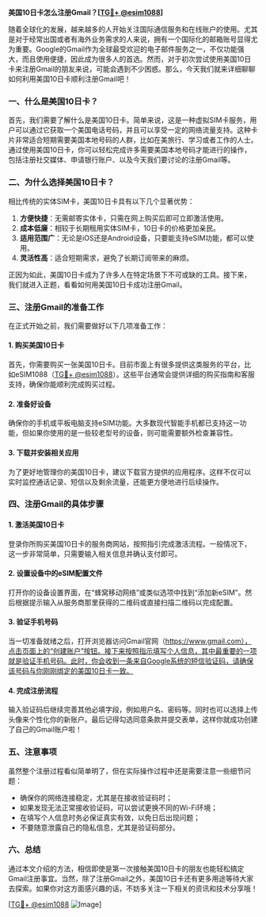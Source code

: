 **美国10日卡怎么注册Gmail？[[TG💪+ @esim1088](https://t.me/s/esim1088)]**

随着全球化的发展，越来越多的人开始关注国际通信服务和在线账户的使用。尤其是对于经常出国或者有海外业务需求的人来说，拥有一个国际化的邮箱账号显得尤为重要。Google的Gmail作为全球最受欢迎的电子邮件服务之一，不仅功能强大，而且使用便捷，因此成为很多人的首选。然而，对于初次尝试使用美国10日卡来注册Gmail的朋友来说，可能会遇到不少困惑。那么，今天我们就来详细聊聊如何利用美国10日卡顺利注册Gmail吧！

### **一、什么是美国10日卡？**

首先，我们需要了解什么是美国10日卡。简单来说，这是一种虚拟SIM卡服务，用户可以通过它获取一个美国电话号码，并且可以享受一定的网络流量支持。这种卡片非常适合短期需要美国本地号码的人群，比如在美旅行、学习或者工作的人士。通过使用美国10日卡，你可以轻松完成许多需要美国本地号码才能进行的操作，包括注册社交媒体、申请银行账户、以及今天我们要讨论的注册Gmail等。

### **二、为什么选择美国10日卡？**

相比传统的实体SIM卡，美国10日卡具有以下几个显著优势：

1. **方便快捷**：无需邮寄实体卡，只需在网上购买后即可立即激活使用。
2. **成本低廉**：相较于长期租用实体SIM卡，10日卡的价格更加亲民。
3. **适用范围广**：无论是iOS还是Android设备，只要能支持eSIM功能，都可以使用。
4. **灵活性高**：适合短期需求，避免了长期订阅带来的麻烦。

正因为如此，美国10日卡成为了许多人在特定场景下不可或缺的工具。接下来，我们就进入正题，看看如何用美国10日卡成功注册Gmail。

### **三、注册Gmail的准备工作**

在正式开始之前，我们需要做好以下几项准备工作：

#### 1. 购买美国10日卡

首先，你需要购买一张美国10日卡。目前市面上有很多提供这类服务的平台，比如eSIM1088（[TG💪+ @esim1088](https://t.me/s/esim1088)）。这些平台通常会提供详细的购买指南和客服支持，确保你能顺利完成购买过程。

#### 2. 准备好设备

确保你的手机或平板电脑支持eSIM功能。大多数现代智能手机都已支持这一功能，但如果你使用的是一些较老型号的设备，则可能需要额外检查兼容性。

#### 3. 下载并安装相关应用

为了更好地管理你的美国10日卡，建议下载官方提供的应用程序。这样不仅可以实时监控通话记录、短信以及剩余流量，还能更方便地进行后续操作。

### **四、注册Gmail的具体步骤**

#### 1. 激活美国10日卡

登录你所购买美国10日卡的服务商网站，按照指引完成激活流程。一般情况下，这一步非常简单，只需要输入相关信息并确认支付即可。

#### 2. 设置设备中的eSIM配置文件

打开你的设备设置界面，在“蜂窝移动网络”或类似选项中找到“添加新eSIM”。然后根据提示输入从服务商那里获得的二维码或直接扫描二维码以完成配置。

#### 3. 验证手机号码

当一切准备就绪之后，打开浏览器访问Gmail官网（https://www.gmail.com），点击页面上的“创建账户”按钮。接下来按照指示填写个人信息，其中最重要的一项就是验证手机号码。此时，你会收到一条来自Google系统的短信验证码，请确保该号码与你刚刚绑定的美国10日卡一致。

#### 4. 完成注册流程

输入验证码后继续完善其他必填字段，例如用户名、密码等。同时也可以选择上传头像来个性化你的新账户。最后记得勾选同意条款并提交表单，这样你就成功创建了自己的Gmail账户啦！

### **五、注意事项**

虽然整个注册过程看似简单明了，但在实际操作过程中还是需要注意一些细节问题：

- 确保你的网络连接稳定，尤其是在接收验证码时；
- 如果发现无法正常接收验证码，可以尝试更换不同的Wi-Fi环境；
- 在填写个人信息时务必保证真实有效，以免日后出现问题；
- 不要随意泄露自己的隐私信息，尤其是验证码部分。

### **六、总结**

通过本文介绍的方法，相信即使是第一次接触美国10日卡的朋友也能轻松搞定Gmail注册事宜。当然，除了注册Gmail之外，美国10日卡还有更多用途等待大家去探索。如果你对这方面感兴趣的话，不妨多关注一下相关的资讯和技术分享哦！

[[TG💪+ @esim1088](https://t.me/s/esim1088) ![Image](https://i.postimg.cc/4NQfJmqS/Snipaste-2025-05-13-00-14-12.png)]